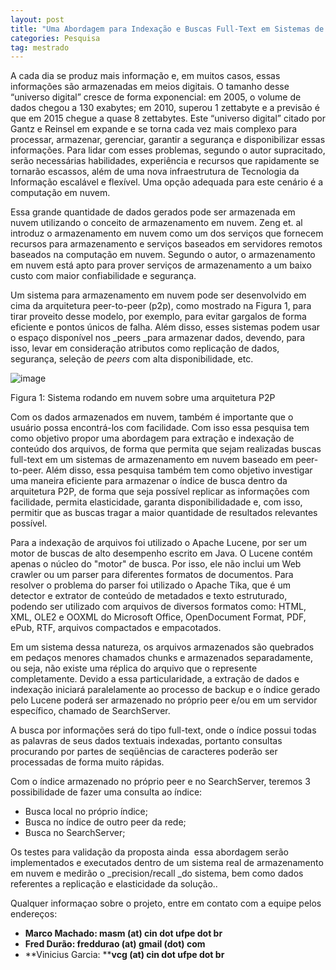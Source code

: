 ```yaml
---
layout: post
title: "Uma Abordagem para Indexação e Buscas Full-Text em Sistemas de Armazenamento em Nuvem baseados em Peer-to-Peer"
categories: Pesquisa
tag: mestrado
---
```


A cada dia se produz mais informação e, em muitos casos, essas informações são armazenadas em meios digitais. O tamanho desse “universo digital” cresce de forma exponencial: em 2005, o volume de dados chegou a 130 exabytes; em 2010, superou 1 zettabyte e a previsão é que em 2015 chegue a quase 8 zettabytes. Este “universo digital” citado por Gantz e Reinsel em expande e se torna cada vez mais complexo para processar, armazenar, gerenciar, garantir a segurança e disponibilizar essas informações. Para lidar com esses problemas, segundo o autor supracitado, serão necessárias habilidades, experiência e recursos que rapidamente se tornarão escassos, além de uma nova infraestrutura de Tecnologia da Informação escalável e flexível. Uma opção adequada para este cenário é a computação em nuvem.

Essa grande quantidade de dados gerados pode ser armazenada em nuvem utilizando o conceito de armazenamento em nuvem. Zeng et. al introduz o armazenamento em nuvem como um dos serviços que fornecem recursos para armazenamento e serviços baseados em servidores remotos baseados na computação em nuvem. Segundo o autor, o armazenamento em nuvem está apto para prover serviços de armazenamento a um baixo custo com maior confiabilidade e segurança.

Um sistema para armazenamento em nuvem pode ser desenvolvido em cima da arquitetura peer-to-peer (p2p), como mostrado na Figura 1, para tirar proveito desse modelo, por exemplo, para evitar gargalos de forma eficiente e pontos únicos de falha. Além disso, esses sistemas podem usar o espaço disponível nos _peers _para armazenar dados, devendo, para isso, levar em consideração atributos como replicação de dados, segurança, seleção de _peers_ com alta disponibilidade, etc.

![image](https://github.com/assertlab/assertlab.github.io/_posts/2013-03-20-uma-abordagem-para-indexacao-e-buscas-full-text-em/figura1.png)

Figura 1: Sistema rodando em nuvem sobre uma arquitetura P2P

Com os dados armazenados em nuvem, também é importante que o usuário possa encontrá-los com facilidade. Com isso essa pesquisa tem como objetivo propor uma abordagem para extração e indexação de conteúdo dos arquivos, de forma que permita que sejam realizadas buscas full-text em um sistemas de armazenamento em nuvem baseado em peer-to-peer. Além disso, essa pesquisa também tem como objetivo investigar uma maneira eficiente para armazenar o índice de busca dentro da arquitetura P2P, de forma que seja possível replicar as informações com facilidade, permita elasticidade, garanta disponibilidadade e, com isso, permitir que as buscas tragar a maior quantidade de resultados relevantes possível.

Para a indexação de arquivos foi utilizado o Apache Lucene, por ser um motor de buscas de alto desempenho escrito em Java. O Lucene contém apenas o núcleo do "motor" de busca. Por isso, ele não inclui um Web crawler ou um parser para diferentes formatos de documentos. Para resolver o problema do parser foi utilizado o Apache Tika, que é um detector e extrator de conteúdo de metadados e texto estruturado, podendo ser utilizado com arquivos de diversos formatos como: HTML, XML, OLE2 e OOXML do Microsoft Office, OpenDocument Format, PDF, ePub, RTF, arquivos compactados e empacotados.

Em um sistema dessa natureza, os arquivos armazenados são quebrados em pedaços menores chamados chunks e armazenados separadamente, ou seja, não existe uma réplica do arquivo que o represente completamente. Devido a essa particularidade, a extração de dados e indexação iniciará paralelamente ao processo de backup e o índice gerado pelo Lucene poderá ser armazenado no próprio peer e/ou em um servidor específico, chamado de SearchServer.

A busca por informações será do tipo full-text, onde o índice possui todas as palavras de seus dados textuais indexadas, portanto consultas procurando por partes de seqüências de caracteres poderão ser processadas de forma muito rápidas.

Com o índice armazenado no próprio peer e no SearchServer, teremos 3 possibilidade de fazer uma consulta ao índice:

*   Busca local no próprio índice;
*   Busca no índice de outro peer da rede;
*   Busca no SearchServer;

Os testes para validação da proposta ainda&nbsp; essa abordagem serão implementados e executados dentro de um sistema real de armazenamento em nuvem e medirão o _precision/recall _do sistema, bem como dados referentes a replicação e elasticidade da solução..

Qualquer informaçao sobre o projeto, entre em contato com a equipe pelos endereços:

*   **Marco Machado: masm (at) cin dot ufpe dot br**
*   **Fred Durão:&nbsp;freddurao&nbsp;(at) gmail (dot) com**
*   **Vinicius Garcia:&nbsp;****vcg (at) cin dot ufpe dot br**